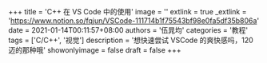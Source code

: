 +++
title = 'C++ 在 VS Code 中的使用'
image = ''
extlink = true
_extlink = 'https://www.notion.so/fqjun/VSCode-111714b1f75543bf98e0fa5df35b806a'
date = 2021-01-14T00:11:57+08:00
authors = '伍晁均'
categories = '教程'
tags = ['C/C++', '视觉']
description = '想快速尝试 VSCode 的爽快感吗，120 迈的那种哦'
showonlyimage = false
draft = false
+++

